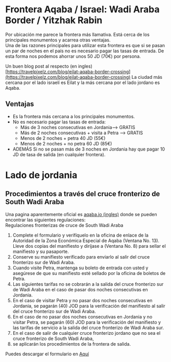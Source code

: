 # Frontera Aqaba / Israel: Wadi Araba Border / Yitzhak Rabin  
Por ubicación me parece la frontera más llamativa. Está cerca de los principales monumentos y acarrea otras ventajas.  
Una de las razones principales para utilizar esta frontera es que si se pasan un par de noches en el país no es
necesario pagar las tasas de entrada. De esta forma nos podemos ahorrar unos 50 JD (70€) por persona.  

Un buen blog post al respecto (en ingles) [https://travelpixelz.com/blog/eilat-aqaba-border-crossing](https://travelpixelz.com/blog/eilat-aqaba-border-crossing)
La ciudad más cercana por el lado israelí es Eilat y la más cercana por el lado jordano es Aqaba.

##  Ventajas  
* Es la frontera más cercana a los principales monumentos.  
* No es necesario pagar las tasas de entrada: 
    * Más de 3 noches consecutivas en Jordania--> GRATIS  
    * Más de 2 noches consecutivas + visita a Petra --> GRATIS
    * Menos de 2 noches + petra 40 JD (55€)  
    * Menos de 2 noches + no petra 60 JD (85€)
* ADEMÁS Si no se pasan más de 3 noches en Jordania hay que pagar 10 JD de tasa de salida (en cualquier frontera).
# Lado de jordania  

##  Procedimientos a través del cruce fronterizo de South Wadi Araba
Una pagina aparentemente oficial es [aqaba.jo (ingles)](https://aqaba.jo/Pages/Viewpage/9/South_Wadi_Araba_Crossing_Boarder_Regulations) donde se pueden 
encontrar las siguientes regulaciones:  
Regulaciones fronterizas de cruce de South Wadi Araba

1. Complete el formulario  y verifíquelo en la oficina de enlace de la Autoridad de la Zona Económica
Especial de Aqaba (Ventana No. 13). Lleve dos copias del manifiesto y diríjase a (Ventana No. 8) para sellar el
manifiesto y su pasaporte.
2. Conserve su manifiesto verificado para enviarlo al salir del cruce fronterizo sur de Wadi Araba.
3. Cuando visite Petra, mantenga su boleto de entrada con usted y asegúrese de que su manifiesto esté sellado 
por la oficina de boletos de Petra.
4. Las siguientes tarifas no se cobrarán a la salida del cruce fronterizo sur de Wadi Araba en el caso de pasar
dos noches consecutivas en Jordania.
5. En el caso de visitar Petra y no pasar dos noches consecutivas en Jordania, se pagarán (40) JOD 
para la verificación del manifiesto al salir del cruce fronterizo sur de Wadi Araba.
6. En el caso de no pasar dos noches consecutivas en Jordania y no visitar Petra, se pagarán (60) JOD para la 
verificación del manifiesto y las tarifas de servicio a la salida del cruce fronterizo de Wadi Araba sur.
7. En el caso de salir de cualquier cruce fronterizo jordano que no sea el cruce fronterizo de South Wadi Araba, 
8. se aplicarán los procedimientos de la frontera de salida.

Puedes descargar el formulario en [Aquí](https://aqaba.jo/EchoBusV3.0/SystemAssets/PDFs/south%20wadi%20arba.pdf)  

